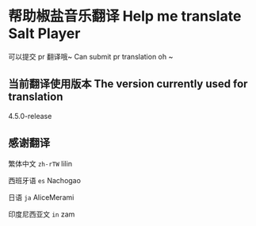 # 帮助椒盐音乐翻译 Help me translate Salt Player

可以提交 pr 翻译哦~ Can submit pr translation oh ~

## 当前翻译使用版本 The version currently used for translation

4.5.0-release

## 感谢翻译

繁体中文 `zh-rTW`  lilin

西班牙语 `es` Nachogao

日语 `ja` AliceMerami

印度尼西亚文 `in` zam